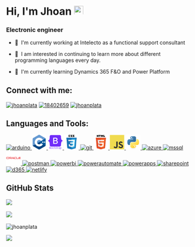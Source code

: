# Hi, I'm Jhoan <img src="https://media.giphy.com/media/hvRJCLFzcasrR4ia7z/giphy.gif" width="25px" height="25px">

<h3>Electronic engineer</h3>

- 💼&nbsp; I'm currently working at Intelecto as a functional support consultant

- 👀 &nbsp;I am interested in continuing to learn more about different programming languages every day.

- 🌱 &nbsp;I'm currently learning Dynamics 365 F&O and Power Platform





<h2> Connect with me: </h2>
<p align="left">
<a href="https://linkedin.com/in/jhosepro" target="blank"><img align="center" src="https://raw.githubusercontent.com/rahuldkjain/github-profile-readme-generator/master/src/images/icons/Social/linked-in-alt.svg" alt="jhoanplata" height="30" width="40" /></a>
<a href="https://stackoverflow.com/users/18402659" target="blank"><img align="center" src="https://raw.githubusercontent.com/rahuldkjain/github-profile-readme-generator/master/src/images/icons/Social/stack-overflow.svg" alt="18402659" height="30" width="40" /></a>
<a href="https://instagram.com/jhoanplata22" target="blank"><img align="center" src="https://raw.githubusercontent.com/rahuldkjain/github-profile-readme-generator/master/src/images/icons/Social/instagram.svg" alt="jhoanplata" height="30" width="40" /></a></p>

<h2></h2>

<h2 align="left">Languages and Tools:</h2>
<p align="left"> <a href="https://www.arduino.cc/" target="_blank" rel="noreferrer"> <img src="https://cdn.worldvectorlogo.com/logos/arduino-1.svg" alt="arduino" width="40" height="40"/> </a> <a href="https://www.w3schools.com/cpp/" target="_blank" rel="noreferrer"> <img src="https://raw.githubusercontent.com/devicons/devicon/master/icons/cplusplus/cplusplus-original.svg" alt="cplusplus" width="40" height="40"/> </a> <a href="https://www.w3schools.com/css/" target="_blank" rel="noreferrer"><img src="https://raw.githubusercontent.com/devicons/devicon/master/icons/bootstrap/bootstrap-plain-wordmark.svg" alt="bootstrap" width="40" height="40"/> </a> <a href="https://www.w3schools.com/cpp/" target="_blank" rel="noreferrer"> <img src="https://raw.githubusercontent.com/devicons/devicon/master/icons/css3/css3-original-wordmark.svg" alt="css3" width="40" height="40"/> </a> <a href="https://git-scm.com/" target="_blank" rel="noreferrer"> <img src="https://www.vectorlogo.zone/logos/git-scm/git-scm-icon.svg" alt="git" width="40" height="40"/> </a> <a href="https://www.w3.org/html/" target="_blank" rel="noreferrer"> <img src="https://raw.githubusercontent.com/devicons/devicon/master/icons/html5/html5-original-wordmark.svg" alt="html5" width="40" height="40"/> </a> <a href="https://developer.mozilla.org/en-US/docs/Web/JavaScript" target="_blank" rel="noreferrer"> <img src="https://raw.githubusercontent.com/devicons/devicon/master/icons/javascript/javascript-original.svg" alt="javascript" width="40" height="40"/> </a> <a href="https://www.linux.org/" target="_blank" rel="noreferrer">  <img src="https://raw.githubusercontent.com/devicons/devicon/master/icons/python/python-original.svg" alt="python" width="40" height="40"/> </a> </a> <a href="https://azure.microsoft.com/en-in/" target="_blank" rel="noreferrer"> <img src="https://www.vectorlogo.zone/logos/microsoft_azure/microsoft_azure-icon.svg" alt="azure" width="40" height="40"/>  </a> <a href="https://www.microsoft.com/en-us/sql-server" target="_blank" rel="noreferrer"> <img src="https://www.svgrepo.com/show/303229/microsoft-sql-server-logo.svg" alt="mssql" width="40" height="40"/> </a> <a href="https://www.oracle.com/" target="_blank" rel="noreferrer"> <img src="https://raw.githubusercontent.com/devicons/devicon/master/icons/oracle/oracle-original.svg" alt="oracle" width="40" height="40"/> </a> <a href="https://postman.com" target="_blank" rel="noreferrer"> <img src="https://www.vectorlogo.zone/logos/getpostman/getpostman-icon.svg" alt="postman" width="40" height="40"/> </a> <a href="https://www.microsoft.com/es-es/power-platform/products/power-bi" target="_blank" rel="noreferrer"> <img src="https://img.icons8.com/?size=100&id=3sGOUDo9nJ4k&format=png&color=000000" alt="powerbi" width="40" height="40"/> </a> <a href="https://www.microsoft.com/es/power-platform/products/power-automate" target="_blank" rel="noreferrer"> <img src="https://img.icons8.com/?size=100&id=kTTt25v6Drpd&format=png&color=000000" alt="powerautomate" width="40" height="40"/> </a> <a href="https://www.microsoft.com/es-es/power-platform/products/power-apps" target="_blank" rel="noreferrer"> <img src="https://img.icons8.com/?size=100&id=OU2ddOKw840K&format=png&color=000000" alt="powerapps" width="40" height="40"/> </a> <a href="https://www.microsoft.com/es-co/microsoft-365/sharepoint/collaboration" target="_blank" rel="noreferrer"> <img src="https://img.icons8.com/?size=100&id=117558&format=png&color=000000" alt="sharepoint" width="40" height="40"/> </a> <a href="https://www.microsoft.com/es-es/dynamics-365/products/finance" target="_blank" rel="noreferrer"> <img src="https://img.icons8.com/?size=100&id=TdZTMv5DI6kp&format=png&color=000000" alt="d365" width="40" height="40"/> </a> <a href="https://www.netlify.com/" target="_blank" rel="noreferrer"> <img src="https://img.icons8.com/?size=100&id=YsPdguLCFOMH&format=png&color=000000" alt="netlify" width="40" height="40"/> </a>    </p>


<h2>GitHub Stats</h2>
<p> <img src="https://github-readme-stats.vercel.app/api/top-langs/?username=jhoanplata&layout=compact" /> </p>

<p><img src="https://github-readme-stats.vercel.app/api?username=jhoanplata&hide=stars,issues&show_icons=true" /></p>

<p> <img src="https://github-profile-trophy.vercel.app/?username=jhoanplata&title=Joined2020,Repositories,PullRequest,Commits" alt="jhoanplata" /></p>


<p align="left">
  <img src="https://capsule-render.vercel.app/api?type=waving&color=gradient&height=60&section=footer"/>
</p>

<!-- <img src="https://raw.githubusercontent.com/devicons/devicon/master/icons/linux/linux-original.svg" alt="linux" width="40" height="40"/> </a> <a href="https://www.mysql.com/" target="_blank" rel="noreferrer"> <img src="https://raw.githubusercontent.com/devicons/devicon/master/icons/mysql/mysql-original-wordmark.svg" alt="mysql" width="40" height="40"/> </a> <a href="https://www.php.net" target="_blank" rel="noreferrer"> <img src="https://raw.githubusercontent.com/devicons/devicon/master/icons/php/php-original.svg" alt="php" width="40" height="40"/> </a> <a href="https://www.python.org" target="_blank" rel="noreferrer"> -->


